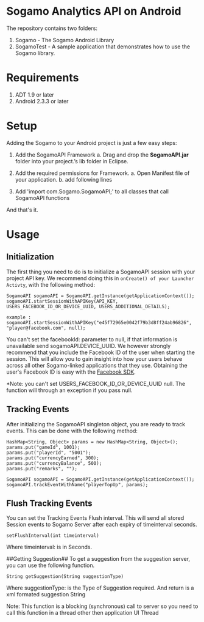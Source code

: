 # Sogamo Analytics API on Android #

The repository contains two folders:

1. Sogamo - The Sogamo Android Library
2. SogamoTest - A sample application that demonstrates how to use the Sogamo library.

# Requirements #

1. ADT 1.9 or later
2. Android 2.3.3 or later

# Setup #
Adding the Sogamo to your Android project is just a few easy steps:

1. Add the SogamoAPI Framework
	a. Drag and drop the **SogamoAPI.jar** folder into your project.’s lib folder in Eclipse. 

2. Add the required permissions for Framework.
	a. Open Manifest file of your application.
	b. add following lines
		<uses-permission android:name="android.permission.ACCESS_NETWORK_STATE"/>
		<uses-permission android:name="android.permission.INTERNET"/>
		<uses-permission android:name="android.permission.READ_PHONE_STATE"/>

3. Add 'import com.Sogamo.SogamoAPI;' to all classes that call SogamoAPI functions
		
And that's it. 

# Usage #
## Initialization ##
The first thing you need to do is to initialize a SogamoAPI session with your project API key. We recommend doing this in `onCreate() of your Launcher Activty`, with the following method:
	
	SogamoAPI sogamoAPI = SogamoAPI.getInstance(getApplicationContext());
	sogamoAPI.startSessionWithAPIKey(API_KEY, USERS_FACEBOOK_ID_OR_DEVICE_UUID, USERS_ADDITIONAL_DETAILS);

	example : sogamoAPI.startSessionWithAPIKey("e45f72965e0042f79b3d8ff24ab96826", "player@facebook.com", null);

You can't set the facebookId: parameter  to null, if that information is unavailable send sogamoAPI.DEVICE_UUID. We however strongly recommend that you include the Facebook ID of the user when starting the session. This will allow you to gain insight into how your users behave across all other Sogamo-linked applications that they use. Obtaining the user's Facebook ID is easy with the [Facebook SDK](https://github.com/facebook/facebook-android-sdk).

*Note: you can't set   USERS_FACEBOOK_ID_OR_DEVICE_UUID null. The function will through an exception if you pass null.
## Tracking Events ##
After initializing the SogamoAPI singleton object, you are ready to track events. This can be done with the following method:

	HashMap<String, Object> params = new HashMap<String, Object>();
	params.put("gameId", 1001);
	params.put("playerId", "5001");
	params.put("currencyEarned", 300);
	params.put("currencyBalance", 500);
	params.put("remarks", "");

	SogamoAPI sogamoAPI = SogamoAPI.getInstance(getApplicationContext());
	sogamoAPI.trackEventWithName("playerTopUp", params);

## Flush Tracking Events ##
You can set the Tracking Events Flush interval. This will send all stored Session events to Sogamo Server after each expiry of timeinterval seconds.

	setFlushInterval(int timeinterval)

Where timeinterval: is in Seconds.


##Getting Suggestion##
To get a suggestion from the suggestion server, you can use the following function.

	String getSuggestion(String suggestionType)

Where  suggestionType: is the Type of Suggestion required.
       And return is a xml formated suggestion String 

Note: This function is a blocking (synchronous) call to server so you need to call this function in a thread other then application UI Thread 
